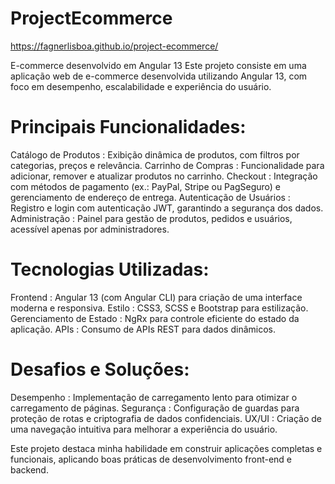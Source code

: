 # ProjectEcommerce

https://fagnerlisboa.github.io/project-ecommerce/

E-commerce desenvolvido em Angular 13
Este projeto consiste em uma aplicação web de e-commerce desenvolvida utilizando Angular 13, com foco em desempenho, escalabilidade e experiência do usuário.

# Principais Funcionalidades:
Catálogo de Produtos : Exibição dinâmica de produtos, com filtros por categorias, preços e relevância.
Carrinho de Compras : Funcionalidade para adicionar, remover e atualizar produtos no carrinho.
Checkout : Integração com métodos de pagamento (ex.: PayPal, Stripe ou PagSeguro) e gerenciamento de endereço de entrega.
Autenticação de Usuários : Registro e login com autenticação JWT, garantindo a segurança dos dados.
Administração : Painel para gestão de produtos, pedidos e usuários, acessível apenas por administradores.

# Tecnologias Utilizadas:
Frontend : Angular 13 (com Angular CLI) para criação de uma interface moderna e responsiva.
Estilo : CSS3, SCSS e Bootstrap para estilização.
Gerenciamento de Estado : NgRx para controle eficiente do estado da aplicação.
APIs : Consumo de APIs REST para dados dinâmicos.

# Desafios e Soluções:
Desempenho : Implementação de carregamento lento para otimizar o carregamento de páginas.
Segurança : Configuração de guardas para proteção de rotas e criptografia de dados confidenciais.
UX/UI : Criação de uma navegação intuitiva para melhorar a experiência do usuário.

Este projeto destaca minha habilidade em construir aplicações completas e funcionais, aplicando boas práticas de desenvolvimento front-end e backend.